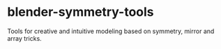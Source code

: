 # blender-symmetry-tools
Tools for creative and intuitive modeling based on symmetry, mirror and array tricks.
